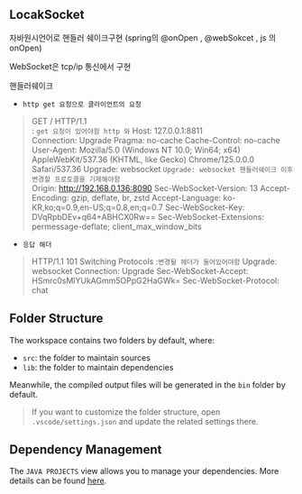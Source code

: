 ## LocakSocket

자바원시언어로 핸들러 쉐이크구현 (spring의 @onOpen , @webSokcet , js 의 onOpen)

WebSocket은 tcp/ip 통신에서 구현

핸들러쉐이크
- `http get 요청으로 클라이언트의 요청 `
>  GET / HTTP/1.1 </br>               : `get 요청이 있어야함 http 와`
>  Host: 127.0.0.1:8811 </br>
> Connection: Upgrade
> Pragma: no-cache
> Cache-Control: no-cache
> User-Agent: Mozilla/5.0 (Windows NT 10.0; Win64; x64) AppleWebKit/537.36 (KHTML, like Gecko) Chrome/125.0.0.0 Safari/537.36
> Upgrade: websocket                                    `Upgrade: websocket 핸들러쉐이크 이후 변경할 프로토클을 기제해야함`  
> Origin: http://192.168.0.136:8090
> Sec-WebSocket-Version: 13
> Accept-Encoding: gzip, deflate, br, zstd
> Accept-Language: ko-KR,ko;q=0.9,en-US;q=0.8,en;q=0.7
> Sec-WebSocket-Key: DVqRpbDEv+q64+ABHCX0Rw==
> Sec-WebSocket-Extensions: permessage-deflate; client_max_window_bits


- `응답 해더`
> HTTP/1.1 101 Switching Protocols       :`변경될 헤더가 들어있어야함`
> Upgrade: websocket
> Connection: Upgrade
> Sec-WebSocket-Accept: HSmrc0sMlYUkAGmm5OPpG2HaGWk=
> Sec-WebSocket-Protocol: chat


## Folder Structure

The workspace contains two folders by default, where:

- `src`: the folder to maintain sources
- `lib`: the folder to maintain dependencies

Meanwhile, the compiled output files will be generated in the `bin` folder by default.

> If you want to customize the folder structure, open `.vscode/settings.json` and update the related settings there.

## Dependency Management

The `JAVA PROJECTS` view allows you to manage your dependencies. More details can be found [here](https://github.com/microsoft/vscode-java-dependency#manage-dependencies).
